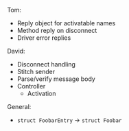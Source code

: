 Tom:
* Reply object for activatable names
* Method reply on disconnect
* Driver error replies

David:
* Disconnect handling
* Stitch sender
* Parse/verify message body
* Controller
  - Activation

General:
* `struct FoobarEntry` -> `struct Foobar`